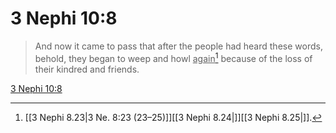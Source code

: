 # 3 Nephi 10:8

> And now it came to pass that after the people had heard these words, behold, they began to weep and howl <u>again</u>[^a] because of the loss of their kindred and friends.

[3 Nephi 10:8](https://www.churchofjesuschrist.org/study/scriptures/bofm/3-ne/10?lang=eng&id=p8#p8)


[^a]: [[3 Nephi 8.23|3 Ne. 8:23 (23–25)]][[3 Nephi 8.24|]][[3 Nephi 8.25|]].  
